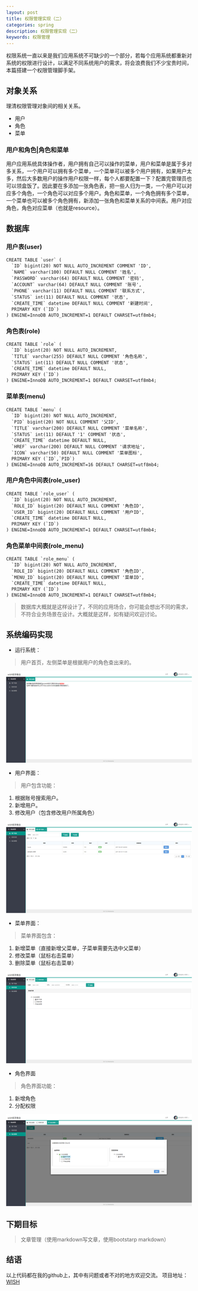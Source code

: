 ```yaml
---
layout: post
title: 权限管理实现（二）
categories: spring
description: 权限管理实现（二）
keywords: 权限管理
---
```


权限系统一直以来是我们应用系统不可缺少的一个部分，若每个应用系统都重新对系统的权限进行设计，以满足不同系统用户的需求，将会浪费我们不少宝贵时间，本篇搭建一个权限管理脚手架。

## 对象关系
理清权限管理对象间的相关关系。

- 用户
- 角色
- 菜单

### 用户和角色|角色和菜单
用户应用系统具体操作者，用户拥有自己可以操作的菜单，用户和菜单是属于多对多关系，一个用户可以拥有多个菜单，一个菜单可以被多个用户拥有，如果用户太多，然后大多数用户的操作用户权限一样，每个人都要配置一下？配置完管理员也可以领盒饭了。因此要在多添加一张角色表，把一些人归为一类，一个用户可以对应多个角色，一个角色可以对应多个用户。角色和菜单，一个角色拥有多个菜单，一个菜单也可以被多个角色拥有，新添加一张角色和菜单关系的中间表。用户对应角色，角色对应菜单（也就是resource）。

## 数据库

### 用户表(user)

```
CREATE TABLE `user` (
  `ID` bigint(20) NOT NULL AUTO_INCREMENT COMMENT 'ID',
  `NAME` varchar(100) DEFAULT NULL COMMENT '姓名',
  `PASSWORD` varchar(64) DEFAULT NULL COMMENT '密码',
  `ACCOUNT` varchar(64) DEFAULT NULL COMMENT '账号',
  `PHONE` varchar(11) DEFAULT NULL COMMENT '联系方式',
  `STATUS` int(11) DEFAULT NULL COMMENT '状态',
  `CREATE_TIME` datetime DEFAULT NULL COMMENT '新建时间',
  PRIMARY KEY (`ID`)
) ENGINE=InnoDB AUTO_INCREMENT=1 DEFAULT CHARSET=utf8mb4;
```

### 角色表(role)

```
CREATE TABLE `role` (
  `ID` bigint(20) NOT NULL AUTO_INCREMENT,
  `TITLE` varchar(255) DEFAULT NULL COMMENT '角色名称',
  `STATUS` int(11) DEFAULT NULL COMMENT '状态',
  `CREATE_TIME` datetime DEFAULT NULL,
  PRIMARY KEY (`ID`)
) ENGINE=InnoDB AUTO_INCREMENT=1 DEFAULT CHARSET=utf8mb4;
```

### 菜单表(menu)

```
CREATE TABLE `menu` (
  `ID` bigint(20) NOT NULL AUTO_INCREMENT,
  `PID` bigint(20) NOT NULL COMMENT '父ID',
  `TITLE` varchar(200) DEFAULT NULL COMMENT '菜单名称',
  `STATUS` int(11) DEFAULT '1' COMMENT '状态',
  `CREATE_TIME` datetime DEFAULT NULL,
  `HREF` varchar(200) DEFAULT NULL COMMENT '请求地址',
  `ICON` varchar(50) DEFAULT NULL COMMENT '菜单图标',
  PRIMARY KEY (`ID`,`PID`)
) ENGINE=InnoDB AUTO_INCREMENT=16 DEFAULT CHARSET=utf8mb4;
```

### 用户角色中间表(role_user)

```
CREATE TABLE `role_user` (
  `ID` bigint(20) NOT NULL AUTO_INCREMENT,
  `ROLE_ID` bigint(20) DEFAULT NULL COMMENT '角色ID',
  `USER_ID` bigint(20) DEFAULT NULL COMMENT '用户ID',
  `CREATE_TIME` datetime DEFAULT NULL,
  PRIMARY KEY (`ID`)
) ENGINE=InnoDB AUTO_INCREMENT=1 DEFAULT CHARSET=utf8mb4;
```

### 角色菜单中间表(role_menu)

```
CREATE TABLE `role_menu` (
  `ID` bigint(20) NOT NULL AUTO_INCREMENT,
  `ROLE_ID` bigint(20) DEFAULT NULL COMMENT '角色ID',
  `MENU_ID` bigint(20) DEFAULT NULL COMMENT '菜单ID',
  `CREATE_TIME` datetime DEFAULT NULL,
  PRIMARY KEY (`ID`)
) ENGINE=InnoDB AUTO_INCREMENT=1 DEFAULT CHARSET=utf8mb4;
```

> 数据库大概就是这样设计了，不同的应用场合，你可能会想出不同的需求，不符合业务场景在设计。大概就是这样，如有疑问欢迎讨论。

## 系统编码实现

- 运行系统：

> 用户首页，左侧菜单是根据用户的角色查出来的。

![系统首页](/images/posts/index.png)

- 用户界面：

> 用户包含功能：
1. 根据账号搜索用户。
2. 新增用户。
3. 修改用户（包含修改用户所属角色）

![用户界面](/images/posts/user.png)

- 菜单界面：

> 菜单界面包含：
1. 新增菜单（直接新增父菜单，子菜单需要先选中父菜单）
2. 修改菜单（鼠标右击菜单）
3. 删除菜单（鼠标右击菜单）

![菜单界面](/images/posts/menu.png)

- 角色界面

> 角色界面功能：
1. 新增角色
2. 分配权限

![菜单界面](/images/posts/role.png)

## 下期目标
> 文章管理（使用markdown写文章，使用bootstarp markdown）

## 结语
以上代码都在我的github上，其中有问题或者不对的地方欢迎交流。
项目地址：[WISH](https://github.com/handexing/wish)




